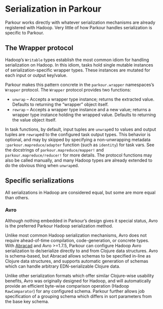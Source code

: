 # Serialization in Parkour

Parkour works directly with whatever serialization mechanisms are already
registered with Hadoop.  Very little of how Parkour handles serialization is
specific to Parkour.

## The Wrapper protocol

Hadoop’s `Writable` types establish the most common idiom for handling
serialization on Hadoop.  In this idiom, tasks hold single mutable instances of
serialization-specific wrapper types.  These instances are mutated for each
input or output key/value.

Parkour makes this pattern concrete in the `parkour.wrapper` namespaces’s
`Wrapper` protocol.  The `Wrapper` protocol provides two functions:

- `unwrap` – Accepts a wrapper type instance; returns the extracted value.
  Defaults to returning the “wrapper” object itself.
- `rewrap` – Accepts a wrapper type instance and a new value; returns a wrapper
  type instance holding the wrapped value.  Defaults to returning the value
  object itself.

In task functions, by default, input tuples are `unwrap`ed to values and output
tuples are `rewrap`ed to the configured task output types.  This behavior is
optional, and may by skipped by specifying a non-unwrapping metadata
`:parkour.mapreduce/adapter` function (such as `identity`) for task vars.  See
the docstrings of `parkour.mapreduce/mapper!` and `parkour.mapreduce/reducer!`
for more details.  The protocol functions may also be called manually, and many
Hadoop types are already extended to do the obvious thing when `unwrap`ed.

## Specific serializations

All serializations in Hadoop are considered equal, but some are more equal than
others.

### Avro

Although nothing embedded in Parkour’s design gives it special status, Avro is
the preferred Parkour Hadoop serialization method.

Unlike most common Hadoop serialization mechanisms, Avro does not require
ahead-of-time compilation, code-generation, or concrete types.  With
[Abracad][abracad] and Avro >=1.7.5, Parkour can configure Hadoop Avro
serialization to de/serialize directly to and from Clojure data structures.
Avro is schema-based, but Abracad allows schemas to be specified in-line as
Clojure data structures, and supports automatic generation of schemas which can
handle arbitrary EDN-serializable Clojure data.

Unlike other serialization formats which offer similar Clojure-wise usability
benefits, Avro was originally designed for Hadoop, and will automatically
provide an efficient byte-wise comparison operation (Hadoop `RawComparator`) for
any configured schema.  Parkour further allows job specification of a grouping
schema which differs in sort parameters from the base key schema.

[abracad]: https://github.com/damballa/abracad/
